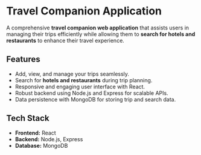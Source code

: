 # Travel Companion Application

A comprehensive **travel companion web application** that assists users in managing their trips efficiently while allowing them to **search for hotels and restaurants** to enhance their travel experience.

## Features

- Add, view, and manage your trips seamlessly.
- Search for **hotels and restaurants** during trip planning.
- Responsive and engaging user interface with React.
- Robust backend using Node.js and Express for scalable APIs.
- Data persistence with MongoDB for storing trip and search data.

## Tech Stack

- **Frontend:** React
- **Backend:** Node.js, Express
- **Database:** MongoDB

